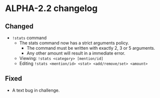 # ALPHA-2.2 changelog
## Changed
- `!stats` command
  - The stats command now has a strict arguments policy.
    - The command must be written with exactly 2, 3 or 5 arguments.
    - Any other amount will result in a immediate error.
  - Viewing: `!stats <category> [mention/id]`
  - Editing `!stats <mention/id> <stat> <add/remove/set> <amount>`

## Fixed
- A text bug in challenge.